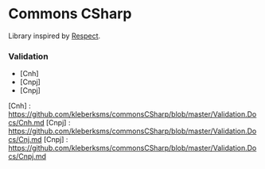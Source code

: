 # Commons CSharp

Library inspired by [Respect].

   [Respect]: <https://github.com/Respect/Validation>
   

   ### Validation
   
 - [Cnh]
 - [Cnpj]
 - [Cnpj]
   
 [Cnh] : <https://github.com/kleberksms/commonsCSharp/blob/master/Validation.Docs/Cnh.md>
 [Cnpj] : <https://github.com/kleberksms/commonsCSharp/blob/master/Validation.Docs/Cnj.md>
 [Cnpj] : <https://github.com/kleberksms/commonsCSharp/blob/master/Validation.Docs/Cnpj.md>